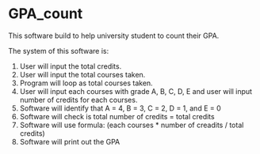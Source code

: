 # GPA_count
This software build to help university student to count their GPA.

The system of this software is:
1. User will input the total credits.
2. User will input the total courses taken.
3. Program will loop as total courses taken.
4. User will input each courses with grade A, B, C, D, E and user will input number of credits for each courses.
5. Software will identify that A = 4, B = 3, C = 2, D = 1, and E = 0
6. Software will check is total number of credits = total credits
7. Software will use formula:
    (each courses * number of creadits / total credits)
8. Software will print out the GPA 
